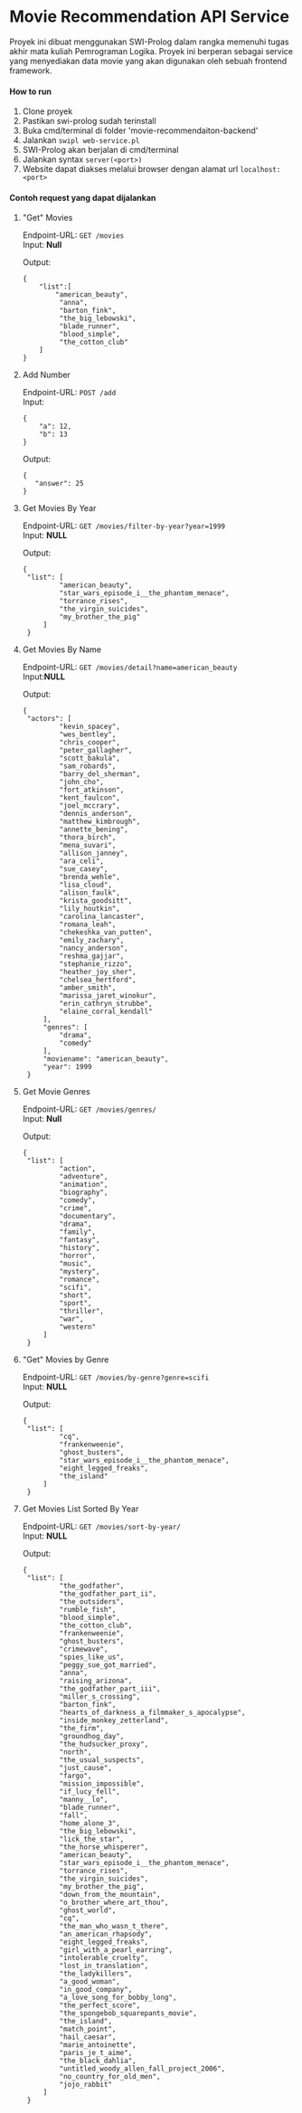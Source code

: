 # Movie Recommendation API Service
Proyek ini dibuat menggunakan SWI-Prolog dalam rangka memenuhi tugas akhir mata kuliah Pemrograman Logika. Proyek ini berperan sebagai service yang menyediakan data movie yang akan digunakan oleh sebuah frontend framework.

#### How to run
1. Clone proyek
2. Pastikan swi-prolog sudah terinstall
3. Buka cmd/terminal di folder 'movie-recommendaiton-backend'
4. Jalankan `swipl web-service.pl`
5. SWI-Prolog akan berjalan di cmd/terminal
6. Jalankan syntax `server(<port>)`
7. Website dapat diakses melalui browser dengan alamat url `localhost:<port>` 

#### Contoh request yang dapat dijalankan
1. "Get" Movies
   
   Endpoint-URL: `GET /movies`\
   Input: **Null**

   Output:
   ```
   {
       "list":[
           "american_beauty",
            "anna",
            "barton_fink",
            "the_big_lebowski",
            "blade_runner",
            "blood_simple",
            "the_cotton_club"
       ]
   }
   ```

2. Add Number
   
   Endpoint-URL: `POST /add`\
   Input:
   ```
   {
       "a": 12,
       "b": 13
   }
   ```

   Output:
   ```
   {
      "answer": 25
   }
   ```
3. Get Movies By Year
   
   Endpoint-URL: `GET /movies/filter-by-year?year=1999`\
   Input: **NULL**
   
   Output:
   ```
   {
    "list": [
            "american_beauty",
            "star_wars_episode_i__the_phantom_menace",
            "torrance_rises",
            "the_virgin_suicides",
            "my_brother_the_pig"
        ]
    }
   ```
4. Get Movies By Name
   
   Endpoint-URL: `GET /movies/detail?name=american_beauty`\
   Input:**NULL**

   Output:
   ```
   {
    "actors": [
            "kevin_spacey",
            "wes_bentley",
            "chris_cooper",
            "peter_gallagher",
            "scott_bakula",
            "sam_robards",
            "barry_del_sherman",
            "john_cho",
            "fort_atkinson",
            "kent_faulcon",
            "joel_mccrary",
            "dennis_anderson",
            "matthew_kimbrough",
            "annette_bening",
            "thora_birch",
            "mena_suvari",
            "allison_janney",
            "ara_celi",
            "sue_casey",
            "brenda_wehle",
            "lisa_cloud",
            "alison_faulk",
            "krista_goodsitt",
            "lily_houtkin",
            "carolina_lancaster",
            "romana_leah",
            "chekeshka_van_putten",
            "emily_zachary",
            "nancy_anderson",
            "reshma_gajjar",
            "stephanie_rizzo",
            "heather_joy_sher",
            "chelsea_hertford",
            "amber_smith",
            "marissa_jaret_winokur",
            "erin_cathryn_strubbe",
            "elaine_corral_kendall"
        ],
        "genres": [
            "drama",
            "comedy"
        ],
        "moviename": "american_beauty",
        "year": 1999
    }
   ```
5. Get Movie Genres
   
   Endpoint-URL: `GET /movies/genres/`\
   Input: **Null**

   Output:
   ```
   {
    "list": [
            "action",
            "adventure",
            "animation",
            "biography",
            "comedy",
            "crime",
            "documentary",
            "drama",
            "family",
            "fantasy",
            "history",
            "horror",
            "music",
            "mystery",
            "romance",
            "scifi",
            "short",
            "sport",
            "thriller",
            "war",
            "western"
        ]
    }
   ```
6. "Get" Movies by Genre
   
   Endpoint-URL: `GET /movies/by-genre?genre=scifi`\
   Input: **NULL**

   Output:
   ```
   {
    "list": [
            "cq",
            "frankenweenie",
            "ghost_busters",
            "star_wars_episode_i__the_phantom_menace",
            "eight_legged_freaks",
            "the_island"
        ]
    }
   ```
7. Get Movies List Sorted By Year
   
   Endpoint-URL: `GET /movies/sort-by-year/`\
   Input: **NULL**

   Output:
   ```
   {
    "list": [
            "the_godfather",
            "the_godfather_part_ii",
            "the_outsiders",
            "rumble_fish",
            "blood_simple",
            "the_cotton_club",
            "frankenweenie",
            "ghost_busters",
            "crimewave",
            "spies_like_us",
            "peggy_sue_got_married",
            "anna",
            "raising_arizona",
            "the_godfather_part_iii",
            "miller_s_crossing",
            "barton_fink",
            "hearts_of_darkness_a_filmmaker_s_apocalypse",
            "inside_monkey_zetterland",
            "the_firm",
            "groundhog_day",
            "the_hudsucker_proxy",
            "north",
            "the_usual_suspects",
            "just_cause",
            "fargo",
            "mission_impossible",
            "if_lucy_fell",
            "manny__lo",
            "blade_runner",
            "fall",
            "home_alone_3",
            "the_big_lebowski",
            "lick_the_star",
            "the_horse_whisperer",
            "american_beauty",
            "star_wars_episode_i__the_phantom_menace",
            "torrance_rises",
            "the_virgin_suicides",
            "my_brother_the_pig",
            "down_from_the_mountain",
            "o_brother_where_art_thou",
            "ghost_world",
            "cq",
            "the_man_who_wasn_t_there",
            "an_american_rhapsody",
            "eight_legged_freaks",
            "girl_with_a_pearl_earring",
            "intolerable_cruelty",
            "lost_in_translation",
            "the_ladykillers",
            "a_good_woman",
            "in_good_company",
            "a_love_song_for_bobby_long",
            "the_perfect_score",
            "the_spongebob_squarepants_movie",
            "the_island",
            "match_point",
            "hail_caesar",
            "marie_antoinette",
            "paris_je_t_aime",
            "the_black_dahlia",
            "untitled_woody_allen_fall_project_2006",
            "no_country_for_old_men",
            "jojo_rabbit"
        ]
    }
   ```